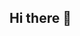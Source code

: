 ## Hi there 👋

<!--# Hi there, I'm Hrusikesh! 👋

Welcome to my GitHub profile! I'm a passionate developer with a love for coding and continuous learning. Here's a bit more about me:

## 🔭 What I'm currently working on
- Building awesome web applications using modern technologies.
- Exploring new frameworks and tools to enhance my development skills.
- Contributing to open-source projects and collaborating with the community.

## 🌱 What I'm learning
- Deepening my knowledge of JavaScript and its ecosystems, including React and Node.js.
- Exploring Data Structure Using Java
-

## 👯 Let's collaborate
- I'm always open to collaborating on interesting projects. Feel free to reach out if you have any exciting ideas!
- I love contributing to open-source projects. Let's make the world of software better together!

## 💬 Ask me about
- Web development, especially with JavaScript, HTML, and CSS.
- Backend development with Node.js and Express.
- Version control with Git and GitHub.

## 📫 How to reach me
- You can find me on [LinkedIn]hrusikesh-behera-621b64233 or [Twitter](https://x.com/Hrusikesh21)).
- Feel free to drop me an email at hrusikesh21@example.com.

## ⚡ Fun fact
- I'm a huge fan of sci-fi movies and books. I can talk about them for hours!
- I enjoy hiking and exploring nature in my free time.

Thanks for stopping by! Have a great day! 😊

![Hrusikesh's GitHub stats](https://github-readme-stats.vercel.app/api?username=Hrusikesh21&show_icons=true&theme=radical)
**Hrusikesh21/Hrusikesh21** is a ✨ _special_ ✨ repository because its `README.md` (this file) appears on your GitHub profile.

Here are some ideas to get you started:


-->
